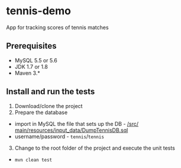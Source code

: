 # tennis-demo
App for tracking scores of tennis matches

## Prerequisites
* MySQL 5.5 or 5.6
* JDK 1.7 or 1.8
* Maven 3.*

## Install and run the tests
1. Download/clone the project
2. Prepare the database
  * import in MySQL the file that sets up the DB - [/src/ main/resources/input_data/DumpTennisDB.sql](https://github.com/magkades/tennis-demo/blob/master/src/main/resources/input_data/DumpTennisDB.sql)
  * username/password - `tennis`/`tennis`
3. Change to the root folder of the project and execute the unit tests
  * `mvn clean test`
